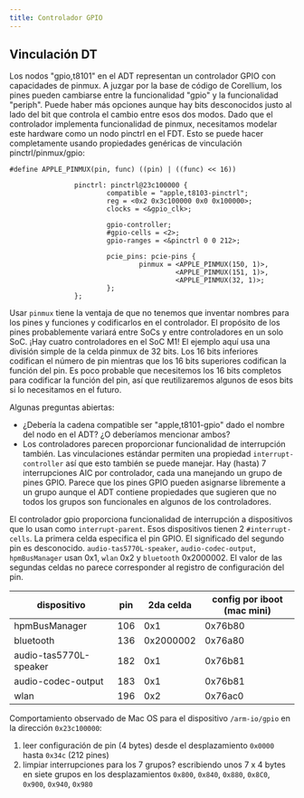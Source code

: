 ```yaml
---
title: Controlador GPIO
---
```


## Vinculación DT

Los nodos "gpio,t8101" en el ADT representan un controlador GPIO con capacidades de pinmux.
A juzgar por la base de código de Corellium, los pines pueden cambiarse entre la funcionalidad "gpio" y la funcionalidad "periph".
Puede haber más opciones aunque hay bits desconocidos justo al lado del bit que controla el cambio entre esos dos modos.
Dado que el controlador implementa funcionalidad de pinmux, necesitamos modelar este hardware como un nodo pinctrl en el FDT. Esto se puede hacer completamente usando propiedades genéricas de vinculación pinctrl/pinmux/gpio:

```
#define APPLE_PINMUX(pin, func) ((pin) | ((func) << 16))

                pinctrl: pinctrl@23c100000 {
                        compatible = "apple,t8103-pinctrl";
                        reg = <0x2 0x3c100000 0x0 0x100000>;
                        clocks = <&gpio_clk>;

                        gpio-controller;
                        #gpio-cells = <2>;
                        gpio-ranges = <&pinctrl 0 0 212>;

                        pcie_pins: pcie-pins {
                                pinmux = <APPLE_PINMUX(150, 1)>,
                                         <APPLE_PINMUX(151, 1)>,
                                         <APPLE_PINMUX(32, 1)>;
                        };
                };
```
Usar `pinmux` tiene la ventaja de que no tenemos que inventar nombres para los pines y funciones y codificarlos en el controlador.
El propósito de los pines probablemente variará entre SoCs y entre controladores en un solo SoC. ¡Hay cuatro controladores en el SoC M1!
El ejemplo aquí usa una división simple de la celda pinmux de 32 bits.
Los 16 bits inferiores codifican el número de pin mientras que los 16 bits superiores codifican la función del pin.
Es poco probable que necesitemos los 16 bits completos para codificar la función del pin, así que reutilizaremos algunos de esos bits si lo necesitamos en el futuro.

Algunas preguntas abiertas:
* ¿Debería la cadena compatible ser "apple,t8101-gpio" dado el nombre del nodo en el ADT? ¿O deberíamos mencionar ambos?
* Los controladores parecen proporcionar funcionalidad de interrupción también. Las vinculaciones estándar permiten una propiedad `interrupt-controller` así que esto también se puede manejar. Hay (hasta) 7 interrupciones AIC por controlador, cada una manejando un grupo de pines GPIO. Parece que los pines GPIO pueden asignarse libremente a un grupo aunque el ADT contiene propiedades que sugieren que no todos los grupos son funcionales en algunos de los controladores.

El controlador gpio proporciona funcionalidad de interrupción a dispositivos que lo usan como `interrupt-parent`. Esos dispositivos tienen 2 `#interrupt-cells`. La primera celda especifica el pin GPIO. El significado del segundo pin es desconocido. `audio-tas5770L-speaker`, `audio-codec-output`, `hpmBusManager` usan 0x1, `wlan` 0x2 y `bluetooth` 0x2000002. El valor de las segundas celdas no parece corresponder al registro de configuración del pin.

dispositivo              | pin | 2da celda | config por iboot (mac mini)
---------------------- | --- | --------- | --------------------------
hpmBusManager          | 106 | 0x1       | 0x76b80
bluetooth              | 136 | 0x2000002 | 0x76a80
audio-tas5770L-speaker | 182 | 0x1       | 0x76b81
audio-codec-output     | 183 | 0x1       | 0x76b81
wlan                   | 196 | 0x2       | 0x76ac0

Comportamiento observado de Mac OS para el dispositivo `/arm-io/gpio` en la dirección `0x23c100000`:
1. leer configuración de pin (4 bytes) desde el desplazamiento `0x0000` hasta `0x34c` (212 pines)
2. limpiar interrupciones para los 7 grupos? escribiendo unos 7 x 4 bytes en siete grupos en los desplazamientos `0x800`, `0x840`, `0x880`, `0x8C0`, `0x900`, `0x940`, `0x980` 